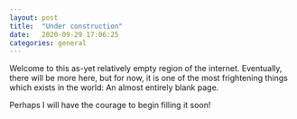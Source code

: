 ```yaml
---
layout: post
title:  "Under construction"
date:   2020-09-29 17:06:25
categories: general
---
```


Welcome to this as-yet relatively empty region of the internet. Eventually, there will be more here, but for now, it is one of the most frightening things which exists in the world: An almost entirely blank page.

Perhaps I will have the courage to begin filling it soon!